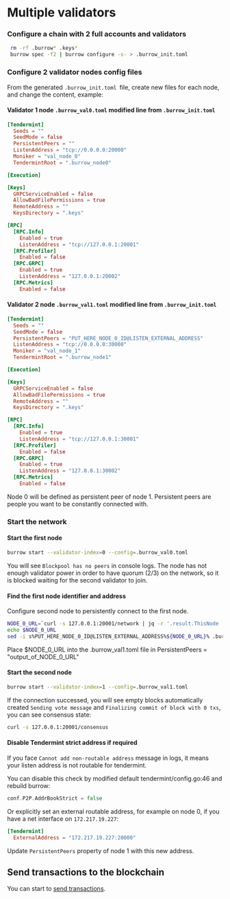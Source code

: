 # Multiple validators

### Configure a chain with 2 full accounts and validators
```bash
 rm -rf .burrow* .keys*
 burrow spec -f2 | burrow configure -s- > .burrow_init.toml
```

### Configure 2 validator nodes config files
From the generated `.burrow_init.toml `file, create new files for each node, and change the content, example:

#### Validator 1 node `.burrow_val0.toml` modified line from `.burrow_init.toml`

```toml
[Tendermint]
  Seeds = ""
  SeedMode = false
  PersistentPeers = ""
  ListenAddress = "tcp://0.0.0.0:20000"
  Moniker = "val_node_0"
  TendermintRoot = ".burrow_node0"

[Execution]

[Keys]
  GRPCServiceEnabled = false
  AllowBadFilePermissions = true
  RemoteAddress = ""
  KeysDirectory = ".keys"

[RPC]
  [RPC.Info]
    Enabled = true
    ListenAddress = "tcp://127.0.0.1:20001"
  [RPC.Profiler]
    Enabled = false
  [RPC.GRPC]
    Enabled = true
    ListenAddress = "127.0.0.1:20002"
  [RPC.Metrics]
    Enabled = false
```

#### Validator 2 node `.burrow_val1.toml` modified line from `.burrow_init.toml`

```toml
[Tendermint]
  Seeds = ""
  SeedMode = false
  PersistentPeers = "PUT_HERE_NODE_0_ID@LISTEN_EXTERNAL_ADDRESS"
  ListenAddress = "tcp://0.0.0.0:30000"
  Moniker = "val_node_1"
  TendermintRoot = ".burrow_node1"

[Execution]

[Keys]
  GRPCServiceEnabled = false
  AllowBadFilePermissions = true
  RemoteAddress = ""
  KeysDirectory = ".keys"

[RPC]
  [RPC.Info]
    Enabled = true
    ListenAddress = "tcp://127.0.0.1:30001"
  [RPC.Profiler]
    Enabled = false
  [RPC.GRPC]
    Enabled = true
    ListenAddress = "127.0.0.1:30002"
  [RPC.Metrics]
    Enabled = false
```

Node 0 will be defined as persistent peer of node 1.
Persistent peers are people you want to be constantly connected with.

### Start the network

#### Start the first node
```bash
burrow start --validator-index=0 --config=.burrow_val0.toml
```

You will see `Blockpool has no peers` in console logs.
The node has not enough validator power in order to have quorum (2/3) on the network, so it is blocked waiting for the second validator to join.

#### Find the first node identifier and address

Configure second node to persistently connect to the first node.

```bash
NODE_0_URL=`curl -s 127.0.0.1:20001/network | jq -r '.result.ThisNode | [.ID, .ListenAddress] | join("@") | ascii_downcase'`
echo $NODE_0_URL 
sed -i s%PUT_HERE_NODE_0_ID@LISTEN_EXTERNAL_ADDRESS%${NODE_0_URL}% .burrow_val1.toml
```
Place $NODE_0_URL into the .burrow_val1.toml file in PersistentPeers = "output_of_NODE_0_URL"

#### Start the second node

```bash
burrow start --validator-index=1 --config=.burrow_val1.toml
```

If the connection successed, you will see empty blocks automatically created `Sending vote message` and `Finalizing commit of block with 0 txs`, you can see consensus state:
```bash
curl -s 127.0.0.1:20001/consensus
```

#### Disable Tendermint strict address if required
If you face `Cannot add non-routable address` message in logs, it means your listen address is not routable for tendermint.

You can disable this check by modified default tendermint/config.go:46 and rebuild burrow:
```go
conf.P2P.AddrBookStrict = false
```

Or explicitly set an external routable address, for example on node 0, if you have a net interface on `172.217.19.227`:
```toml
[Tendermint]
  ExternalAddress = "172.217.19.227:20000"
```

Update `PersistentPeers` property of node 1 with this new address.

## Send transactions to the blockchain

You can start to [send transactions](send-transactions.md).
